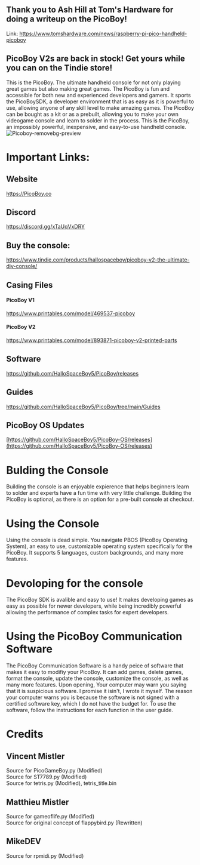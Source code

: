 ## Thank you to Ash Hill at Tom's Hardware for doing a writeup on the PicoBoy!
Link: https://www.tomshardware.com/news/raspberry-pi-pico-handheld-picoboy
## PicoBoy V2s are back in stock! Get yours while you can on the Tindie store!

This is the PicoBoy. The ultimate handheld console for not only playing great games but also making great games. The PicoBoy is fun and accessible for both new and experienced developers and gamers. It sports the PicoBoySDK, a developer environment that is as easy as it is powerful to use, allowing anyone of any skill level to make amazing games. The PicoBoy can be bought as a kit or as a prebuilt, allowing you to make your own videogame console and learn to solder in the process. This is the PicoBoy, an impossibly powerful, inexpensive, and easy-to-use handheld console.\
![Picoboy-removebg-preview](https://github.com/HalloSpaceBoy5/PicoBoy/assets/111699451/76deac49-ed36-4a1e-bd76-fd61e6afe750)
# Important Links:
## Website
https://PicoBoy.co
## Discord
https://discord.gg/xTaUqVxDRY
## Buy the console:
https://www.tindie.com/products/hallospaceboy/picoboy-v2-the-ultimate-diy-console/
## Casing Files
#### PicoBoy V1
https://www.printables.com/model/469537-picoboy
#### PicoBoy V2
https://www.printables.com/model/893871-picoboy-v2-printed-parts
## Software
https://github.com/HalloSpaceBoy5/PicoBoy/releases
## Guides
https://github.com/HalloSpaceBoy5/PicoBoy/tree/main/Guides
## PicoBoy OS Updates
[https://github.com/HalloSpaceBoy5/PicoBoy-OS/releases](https://github.com/HalloSpaceBoy5/PicoBoy-OS/releases)

# Bulding the Console
Building the console is an enjoyable expierence that helps beginners learn to solder and experts have a fun time with very little challenge. Building the PicoBoy is optional, as there is an option for a pre-built console at checkout.

# Using the Console
Using the console is dead simple. You navigate PBOS (PicoBoy Operating System), an easy to use, customizable operating system specifically for the PicoBoy. It supports 5 languages, custom backgrounds, and many more features.

# Devoloping for the console
The PicoBoy SDK is avalible and easy to use! It makes developing games as easy as possible for newer developers, while being incredibly powerful allowing the performance of complex tasks for expert developers.

# Using the PicoBoy Communication Software
The PicoBoy Communication Software is a handy peice of software that makes it easy to modifiy your PicoBoy. It can add games, delete games, format the console, update the console, customize the console, as well as many more features. Upon opening, Your computer may warn you saying that it is suspicious software. I promise it isin't, I wrote it myself. The reason your computer warns you is because the software is not signed with a certified software key, which I do not have the budget for. To use the software, follow the instructions for each function in the user guide.

# Credits
## Vincent Mistler
Source for PicoGameBoy.py (Modified)\
Source for ST7789.py (Modified)\
Source for tetris.py (Modified), tetris_title.bin
## Matthieu Mistler
Source for gameoflife.py (Modified)\
Source for original concept of flappybird.py (Rewritten)
## MikeDEV
Source for rpmidi.py (Modified)
